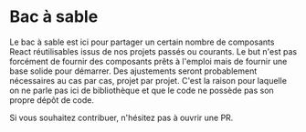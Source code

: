# Bac à sable

Le bac à sable est ici pour partager un certain nombre de composants React
réutilisables issus de nos projets passés ou courants. Le but n'est pas
forcément de fournir des composants prêts à l'emploi mais de fournir une base
solide pour démarrer. Des ajustements seront probablement nécessaires au cas
par cas, projet par projet. C'est la raison pour laquelle on ne parle pas ici
de bibliothèque et que le code ne possède pas son propre dépôt de code.

Si vous souhaitez contribuer, n'hésitez pas à ouvrir une PR.
